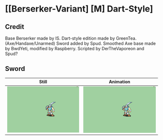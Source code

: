 # [\[Berserker-Variant\] \[M\] Dart-Style]

## Credit

Base Berserker made by IS.
Dart-style edition made by GreenTea. (Axe/Handaxe/Unarmed)
Sword added by Spud.
Smoothed Axe base made by BwdYeti, modified by Raspberry.
Scripted by DerTheVaporeon and Spud?
	
## Sword

| Still | Animation |
| :---: | :-------: |
| ![Sword still](./Sword_000.png) | ![Sword animation](./Sword.gif) |
